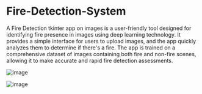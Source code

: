# Fire-Detection-System

A Fire Detection tkinter app on images is a user-friendly tool designed for identifying fire presence in images using deep learning technology. It provides a simple interface for users to upload images, and the app quickly analyzes them to determine if there's a fire. The app is trained on a comprehensive dataset of images containing both fire and non-fire scenes, allowing it to make accurate and rapid fire detection assessments.

![image](https://github.com/AIIP-Clevered/Fire-Detection-System/assets/91605125/0dc0c626-c203-492b-af6a-399093e21680)

![image](https://github.com/AIIP-Clevered/Fire-Detection-System/assets/91605125/f8c82fc8-ec99-43ec-8555-c4e40f30243a)
